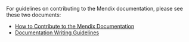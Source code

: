 For guidelines on contributing to the Mendix documentation, please see these two documents:

* [How to Contribute to the Mendix Documentation](https://docs.mendix.com/developerportal/community-tools/contribute-to-mendix-docs)
* [Documentation Writing Guidelines](https://docs.mendix.com/developerportal/community-tools/documentation-guidelines)
